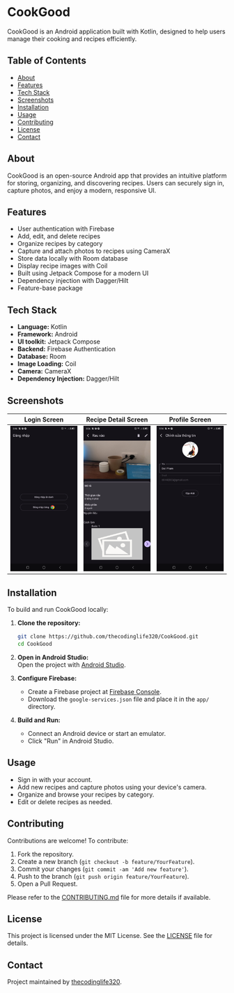 # CookGood

CookGood is an Android application built with Kotlin, designed to help users manage their cooking and recipes efficiently.

## Table of Contents

- [About](#about)
- [Features](#features)
- [Tech Stack](#tech-stack)
- [Screenshots](#screenshots)
- [Installation](#installation)
- [Usage](#usage)
- [Contributing](#contributing)
- [License](#license)
- [Contact](#contact)

## About

CookGood is an open-source Android app that provides an intuitive platform for storing, organizing, and discovering recipes. Users can securely sign in, capture photos, and enjoy a modern, responsive UI.

## Features

- User authentication with Firebase
- Add, edit, and delete recipes
- Organize recipes by category
- Capture and attach photos to recipes using CameraX
- Store data locally with Room database
- Display recipe images with Coil
- Built using Jetpack Compose for a modern UI
- Dependency injection with Dagger/Hilt
- Feature-base package

## Tech Stack

- **Language:** Kotlin
- **Framework:** Android
- **UI toolkit:** Jetpack Compose
- **Backend:** Firebase Authentication
- **Database:** Room
- **Image Loading:** Coil
- **Camera:** CameraX
- **Dependency Injection:** Dagger/Hilt

## Screenshots
| Login Screen | Recipe Detail Screen | Profile Screen |
|--------------|---------------------|---------------|
| ![Login screen](screenshot/auth_screen.png) | ![Recipe Detail Screen](screenshot/my_recipe_detail.png) | ![Profile Screen](screenshot/profile_screen.png) |

## Installation

To build and run CookGood locally:

1. **Clone the repository:**
    ```bash
    git clone https://github.com/thecodinglife320/CookGood.git
    cd CookGood
    ```
2. **Open in Android Studio:**  
   Open the project with [Android Studio](https://developer.android.com/studio).

3. **Configure Firebase:**  
   - Create a Firebase project at [Firebase Console](https://console.firebase.google.com/).
   - Download the `google-services.json` file and place it in the `app/` directory.

4. **Build and Run:**  
   - Connect an Android device or start an emulator.
   - Click "Run" in Android Studio.

## Usage

- Sign in with your account.
- Add new recipes and capture photos using your device's camera.
- Organize and browse your recipes by category.
- Edit or delete recipes as needed.

## Contributing

Contributions are welcome! To contribute:

1. Fork the repository.
2. Create a new branch (`git checkout -b feature/YourFeature`).
3. Commit your changes (`git commit -am 'Add new feature'`).
4. Push to the branch (`git push origin feature/YourFeature`).
5. Open a Pull Request.

Please refer to the [CONTRIBUTING.md](CONTRIBUTING.md) file for more details if available.

## License

This project is licensed under the MIT License. See the [LICENSE](LICENSE) file for details.

## Contact

Project maintained by [thecodinglife320](https://github.com/thecodinglife320).
